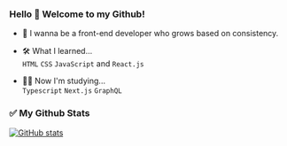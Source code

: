 ### Hello 👋 Welcome to my Github!

- 🌈 I wanna be a front-end developer who grows based on consistency.

- 🛠 What I learned...
<br />`HTML` `CSS` `JavaScript` and `React.js`

- 👩‍💻 Now I'm studying...
<br />`Typescript` `Next.js` `GraphQL`

### ✅ My Github Stats
[![GitHub stats](https://github-readme-stats.vercel.app/api?username=hheeseung)](https://github.com/hheeseung/github-readme-stats)
